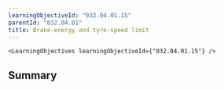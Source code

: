 ```yaml
---
learningObjectiveId: "032.04.01.15"
parentId: "032.04.01"
title: Brake-energy and tyre-speed limit
---
```


```tsx eval
<LearningObjectives learningObjectiveId={"032.04.01.15"} />
```

## Summary
